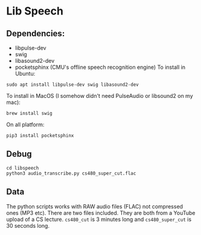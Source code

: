 # Lib Speech

## Dependencies:
- libpulse-dev
- swig
- libasound2-dev
- pocketsphinx (CMU's offline speech recognition engine)
To install in Ubuntu:
```
sudo apt install libpulse-dev swig libasound2-dev
```
To install in MacOS (I somehow didn't need PulseAudio or libsound2 on my mac):
```
brew install swig
```
On all platform:
```
pip3 install pocketsphinx
```


## Debug
```
cd libspeech
python3 audio_transcribe.py cs480_super_cut.flac
```

## Data
The python scripts works with RAW audio files (FLAC) not compressed ones (MP3 etc). There are two files included.
They are both from a YouTube upload of a CS lecture. `cs480_cut` is 3 minutes long and `cs480_super_cut` is 30 seconds long.

